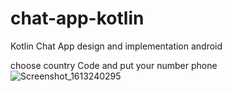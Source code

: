 # chat-app-kotlin
Kotlin Chat App design and implementation android



choose country Code and put your number phone 
![Screenshot_1613240295](https://user-images.githubusercontent.com/55391701/107904965-05328680-6f56-11eb-827b-840d970c1f93.png)

